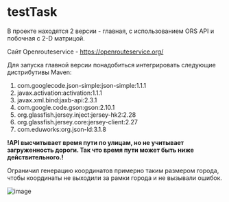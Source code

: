 # testTask

В проекте находятся 2 версии - главная, с использованием ORS API и побочная с 2-D матрицой.

Сайт Openrouteservice - https://openrouteservice.org/

Для запуска главной версии понадобиться интегрировать следующие дистрибутивы Maven:

1. com.googlecode.json-simple:json-simple:1.1.1
2. javax.activation:activation:1.1.1
3. javax.xml.bind:jaxb-api:2.3.1
4. com.google.code.gson:gson:2.10.1
5. org.glassfish.jersey.inject:jersey-hk2:2.28
6. org.glassfish.jersey.core:jersey-client:2.27
7. com.eduworks:org.json-ld:3.1.8

**!API высчитывает время пути по улицам, но не учитывает загруженность дороги. Так что время пути может быть ниже действительного.!**

Ограничил генерацию координатов примерно таким размером города, чтобы координаты не выходили за рамки города и не вызывали ошибок.

![image](https://github.com/krieg31/testTask/assets/30927511/7b75af81-d042-490a-9e10-c6c79cffcf5e)






